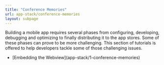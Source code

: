 ```yaml
---
title: "Conference Memories"
url: app-stack/conference-memories
layout: subpage
---
```


<p class="sub-paragraph">Building a mobile app requires several phases from configuring, developing, debugging and optimizing to finally distributing it to the app stores. Some of these phases can prove to be more challenging. This section of tutorials is offered to help developers tackle some of those challenging issues.</p>

<ul class="landing-submenu">
  <li>[Embedding the Webview](app-stack/1-conference-memories)</li>
</ul>
